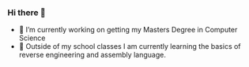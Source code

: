### Hi there 👋
- 🔭 I’m currently working on getting my Masters Degree in Computer Science
- 🌱 Outside of my school classes I am currently learning the basics of reverse engineering and assembly language.
<!--
**Bryce72/Bryce72** is a ✨ _special_ ✨ repository because its `README.md` (this file) appears on your GitHub profile.

Here are some ideas to get you started:

- 🔭 I’m currently working on ...
- 🌱 I’m currently learning ...
- 👯 I’m looking to collaborate on ...
- 🤔 I’m looking for help with ...
- 💬 Ask me about ...
- 📫 How to reach me: ...
- 😄 Pronouns: ...
- ⚡ Fun fact: ...
-->
